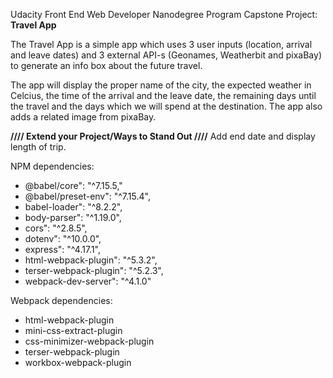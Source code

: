 Udacity Front End Web Developer Nanodegree Program Capstone Project:
**Travel App**

The Travel App is a simple app which uses 3 user inputs (location, arrival and leave dates) and 3 external API-s (Geonames, Weatherbit and pixaBay)
to generate an info box about the future travel.

The app will display the proper name of the city, the expected weather in Celcius, the time of the arrival and the leave date, 
the remaining days until the travel and the days which we will spend at the destination. The app also adds a related image from pixaBay.

**//// Extend your Project/Ways to Stand Out ////**
Add end date and display length of trip.

NPM dependencies:

- @babel/core": "^7.15.5,"
- @babel/preset-env": "^7.15.4",
- babel-loader": "^8.2.2",
- body-parser": "^1.19.0",
- cors": "^2.8.5",
- dotenv": "^10.0.0",
- express": "^4.17.1",
- html-webpack-plugin": "^5.3.2",
- terser-webpack-plugin": "^5.2.3",
- webpack-dev-server": "^4.1.0"

Webpack dependencies:

- html-webpack-plugin
- mini-css-extract-plugin
- css-minimizer-webpack-plugin
- terser-webpack-plugin
- workbox-webpack-plugin
